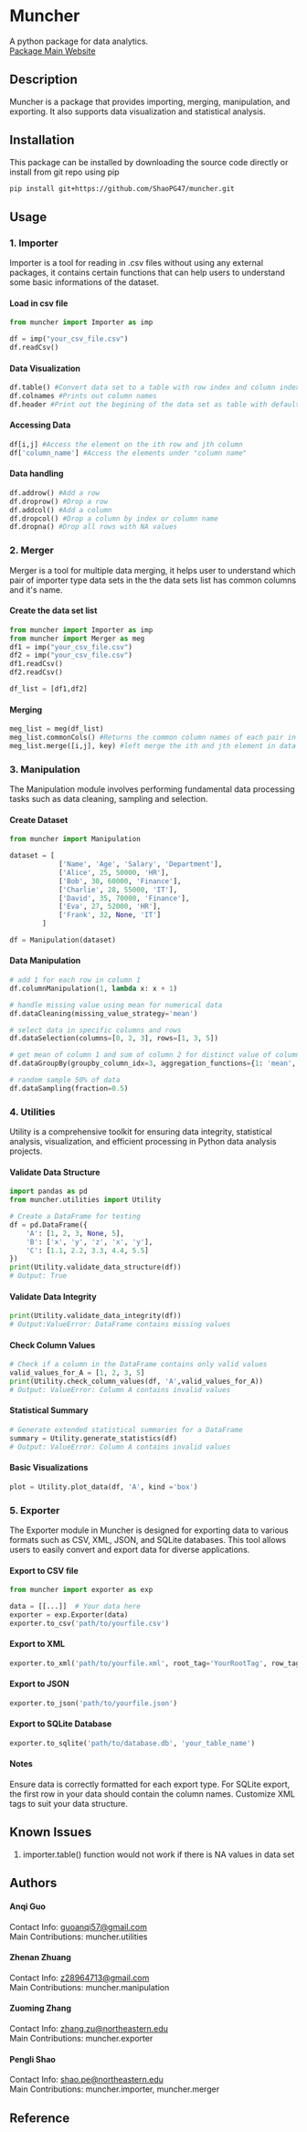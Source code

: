 # Muncher
A python package for data analytics.<br />
[Package Main Website](https://github.com/ShaoPG47/DS5010_Project.git)

## Description
Muncher is a package that provides importing, merging, manipulation, and exporting.
It also supports data visualization and statistical analysis.

## Installation
This package can be installed by downloading the source code directly or install from git repo using pip
```bash
pip install git+https://github.com/ShaoPG47/muncher.git
```

## Usage

### 1. Importer
Importer is a tool for reading in .csv files without using any external packages,
it contains certain functions that can help users to understand some basic informations of the 
dataset.

#### Load in csv file
```py
from muncher import Importer as imp

df = imp("your_csv_file.csv")
df.readCsv()
```

#### Data Visualization
```py
df.table() #Convert data set to a table with row index and column index
df.colnames #Prints out column names
df.header #Print out the begining of the data set as table with default length of 5 rows
```
#### Accessing Data
```py
df[i,j] #Access the element on the ith row and jth column
df['column_name'] #Access the elements under "column name"
```
#### Data handling
```py
df.addrow() #Add a row
df.droprow() #Drop a row
df.addcol() #Add a column
df.dropcol() #Drop a column by index or column name
df.dropna() #Drop all rows with NA values
```

### 2. Merger
Merger is a tool for multiple data merging, it helps user to understand 
which pair of importer type data sets in the the data sets list has common columns and it's name.

#### Create the data set list
```py
from muncher import Importer as imp
from muncher import Merger as meg
df1 = imp("your_csv_file.csv")
df2 = imp("your_csv_file.csv")
df1.readCsv()
df2.readCsv()

df_list = [df1,df2]
```
#### Merging
```py
meg_list = meg(df_list)
meg_list.commonCols() #Returns the common column names of each pair in the data list
meg_list.merge([i,j], key) #left merge the ith and jth element in data list by key
```

### 3. Manipulation
The Manipulation module involves performing fundamental data processing tasks such as data cleaning, sampling and selection.
#### Create Dataset
```py
from muncher import Manipulation

dataset = [
            ['Name', 'Age', 'Salary', 'Department'],
            ['Alice', 25, 50000, 'HR'],
            ['Bob', 30, 60000, 'Finance'],
            ['Charlie', 28, 55000, 'IT'],
            ['David', 35, 70000, 'Finance'],
            ['Eva', 27, 52000, 'HR'],
            ['Frank', 32, None, 'IT']
        ]

df = Manipulation(dataset)
```

#### Data Manipulation
```py
# add 1 for each row in column 1
df.columnManipulation(1, lambda x: x + 1)

# handle missing value using mean for numerical data
df.dataCleaning(missing_value_strategy='mean')

# select data in specific columns and rows
df.dataSelection(columns=[0, 2, 3], rows=[1, 3, 5])

# get mean of column 1 and sum of column 2 for distinct value of column 3
df.dataGroupBy(groupby_column_idx=3, aggregation_functions={1: 'mean', 2: 'sum'})

# random sample 50% of data
df.dataSampling(fraction=0.5)
```

### 4. Utilities
Utility is a comprehensive toolkit for ensuring data integrity, statistical analysis, visualization, 
and efficient processing in Python data analysis projects.
#### Validate Data Structure 
```py
import pandas as pd
from muncher.utilities import Utility

# Create a DataFrame for testing
df = pd.DataFrame({
    'A': [1, 2, 3, None, 5],
    'B': ['x', 'y', 'z', 'x', 'y'],
    'C': [1.1, 2.2, 3.3, 4.4, 5.5]
})
print(Utility.validate_data_structure(df))
# Output: True
```
#### Validate Data Integrity 
```py
print(Utility.validate_data_integrity(df))
# Output:ValueError: DataFrame contains missing values
```
#### Check Column Values 
```py
# Check if a column in the DataFrame contains only valid values
valid_values_for_A = [1, 2, 3, 5]
print(Utility.check_column_values(df, 'A',valid_values_for_A))
# Output: ValueError: Column A contains invalid values
```
#### Statistical Summary 
```py
# Generate extended statistical summaries for a DataFrame
summary = Utility.generate_statistics(df)
# Output: ValueError: Column A contains invalid values
```
#### Basic Visualizations 
```py
plot = Utility.plot_data(df, 'A', kind ='box')
```

### 5. Exporter
The Exporter module in Muncher is designed for exporting data to various formats such as CSV, XML, JSON, and SQLite databases. This tool allows users to easily convert and export data for diverse applications.

#### Export to CSV file
```py
from muncher import exporter as exp

data = [[...]]  # Your data here
exporter = exp.Exporter(data)
exporter.to_csv('path/to/yourfile.csv')
```

#### Export to XML
```py
exporter.to_xml('path/to/yourfile.xml', root_tag='YourRootTag', row_tag='YourRowTag')
```

#### Export to JSON
```py
exporter.to_json('path/to/yourfile.json')
```

#### Export to SQLite Database
```py
exporter.to_sqlite('path/to/database.db', 'your_table_name')
```

#### Notes
Ensure data is correctly formatted for each export type.
For SQLite export, the first row in your data should contain the column names.
Customize XML tags to suit your data structure.

## Known Issues
1. importer.table() function would not work if there is NA values in data set <br />


## Authors
#### Anqi Guo
Contact Info: [guoanqi57@gmail.com](guoanqi57@gmail.com) <br />
Main Contributions: muncher.utilities

#### Zhenan Zhuang
Contact Info: [z28964713@gmail.com](z28964713@gmail.com) <br />
Main Contributions: muncher.manipulation

#### Zuoming Zhang
Contact Info: [zhang.zu@northeastern.edu](zhang.zu@northeastern.edu) <br />
Main Contributions: muncher.exporter

#### Pengli Shao
Contact Info: [shao.pe@northeastern.edu](shao.pe@northeastern.edu) <br />
Main Contributions: muncher.importer, muncher.merger

## Reference



